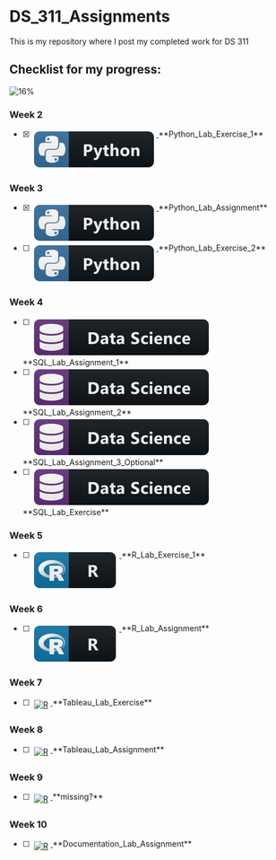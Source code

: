 # DS_311_Assignments
This is my repository where I post my completed work for DS 311

## Checklist for my progress:
![16%](https://progress-bar.dev/16)
### Week 2
- [x] <a href="#">
    <img src="https://raw.githubusercontent.com/MikeCodesDotNET/ColoredBadges/master/svg/dev/languages/python.svg" alt="Python" style="vertical-align:top; margin:4px">
  </a> **Python_Lab_Exercise_1**
### Week 3
- [x] <a href="#">
    <img src="https://raw.githubusercontent.com/MikeCodesDotNET/ColoredBadges/master/svg/dev/languages/python.svg" alt="Python" style="vertical-align:top; margin:4px">
  </a> **Python_Lab_Assignment**
- [ ] <a href="#">
    <img src="https://raw.githubusercontent.com/MikeCodesDotNET/ColoredBadges/master/svg/dev/languages/python.svg" alt="Python" style="vertical-align:top; margin:4px">
  </a> **Python_Lab_Exercise_2**
### Week 4
- [ ] <a href="#">
    <img src="https://raw.githubusercontent.com/MikeCodesDotNET/ColoredBadges/master/svg/dev/misc/datascience.svg" alt="SQL" style="vertical-align:top; margin:4px">
  </a> **SQL_Lab_Assignment_1**
- [ ] <a href="#">
    <img src="https://raw.githubusercontent.com/MikeCodesDotNET/ColoredBadges/master/svg/dev/misc/datascience.svg" alt="SQL" style="vertical-align:top; margin:4px">
  </a> **SQL_Lab_Assignment_2**
- [ ] <a href="#">
    <img src="https://raw.githubusercontent.com/MikeCodesDotNET/ColoredBadges/master/svg/dev/misc/datascience.svg" alt="SQL" style="vertical-align:top; margin:4px">
  </a> **SQL_Lab_Assignment_3_Optional**
- [ ] <a href="#">
    <img src="https://raw.githubusercontent.com/MikeCodesDotNET/ColoredBadges/master/svg/dev/misc/datascience.svg" alt="SQL" style="vertical-align:top; margin:4px">
  </a> **SQL_Lab_Exercise**
### Week 5
- [ ] <a href="#">
    <img src="https://raw.githubusercontent.com/MikeCodesDotNET/ColoredBadges/master/svg/dev/languages/r.svg" alt="R" style="vertical-align:top; margin:4px">
  </a> **R_Lab_Exercise_1**
### Week 6
- [ ] <a href="#">
    <img src="https://raw.githubusercontent.com/MikeCodesDotNET/ColoredBadges/master/svg/dev/languages/r.svg" alt="R" style="vertical-align:top; margin:4px">
  </a> **R_Lab_Assignment**
### Week 7
- [ ] <a href="#">
    <img src="https://raw.githubusercontent.com/MikeCodesDotNET/ColoredBadges/master/svg/dev/languages/tableau.svg" alt="R" style="vertical-align:top; margin:4px">
  </a> **Tableau_Lab_Exercise**
### Week 8
- [ ] <a href="#">
    <img src="https://raw.githubusercontent.com/MikeCodesDotNET/ColoredBadges/master/svg/dev/languages/tableau.svg" alt="R" style="vertical-align:top; margin:4px">
  </a> **Tableau_Lab_Assignment**
### Week 9
- [ ] <a href="#">
    <img src="https://raw.githubusercontent.com/MikeCodesDotNET/ColoredBadges/master/svg/dev/languages/tableau.svg" alt="R" style="vertical-align:top; margin:4px">
  </a> **missing?**
### Week 10
- [ ] <a href="#">
    <img src="https://raw.githubusercontent.com/MikeCodesDotNET/ColoredBadges/master/svg/dev/languages/tableau.svg" alt="R" style="vertical-align:top; margin:4px">
  </a> **Documentation_Lab_Assignment**
